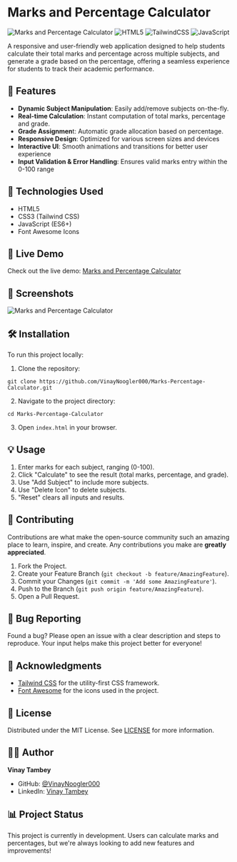 # Marks and Percentage Calculator

![Marks and Percentage Calculator](https://img.shields.io/badge/Calculator-Marks%20%26%20Percentage-blue)
![HTML5](https://img.shields.io/badge/html5-%23E34F26.svg?style=for-the-badge&logo=html5&logoColor=white)
![TailwindCSS](https://img.shields.io/badge/tailwindcss-%2338B2AC.svg?style=for-the-badge&logo=tailwind-css&logoColor=white)
![JavaScript](https://img.shields.io/badge/javascript-%23323330.svg?style=for-the-badge&logo=javascript&logoColor=%23F7DF1E)

A responsive and user-friendly web application designed to help students calculate their total marks and percentage across multiple subjects, and generate a grade based on the percentage, offering a seamless experience for students to track their academic performance.

## 🌟 Features

- **Dynamic Subject Manipulation**: Easily add/remove subjects on-the-fly.
- **Real-time Calculation**: Instant computation of total marks, percentage and grade.
- **Grade Assignmen**t: Automatic grade allocation based on percentage.
- **Responsive Design**: Optimized for various screen sizes and devices
- **Interactive UI**: Smooth animations and transitions for better user experience
- **Input Validation & Error Handling**: Ensures valid marks entry within the 0-100 range

## 🧰 Technologies Used

- HTML5
- CSS3 (Tailwind CSS)
- JavaScript (ES6+)
- Font Awesome Icons

## 🚀 Live Demo

Check out the live demo: [Marks and Percentage Calculator](https://marks-and-percentage-calculator-by-vt.b-cdn.net/)

## 📸 Screenshots

![Marks and Percentage Calculator](https://i.postimg.cc/zGXdRM0J/Marks-Calculator.png)

## 🛠️ Installation

To run this project locally:

1. Clone the repository:  
 ```
 git clone https://github.com/VinayNoogler000/Marks-Percentage-Calculator.git
 ```
2. Navigate to the project directory:
 ```
 cd Marks-Percentage-Calculator
 ```
3. Open `index.html` in your browser.


## 💡 Usage

1. Enter marks for each subject, ranging (0-100).
2. Click "Calculate" to see the result (total marks, percentage, and grade).
3. Use "Add Subject" to include more subjects.
4. Use "Delete Icon" to delete subjects.
4. "Reset" clears all inputs and results.

## 🤝 Contributing

Contributions are what make the open-source community such an amazing place to learn, inspire, and create. Any contributions you make are **greatly appreciated**.

1. Fork the Project.
2. Create your Feature Branch (`git checkout -b feature/AmazingFeature`).
3. Commit your Changes (`git commit -m 'Add some AmazingFeature'`).
4. Push to the Branch (`git push origin feature/AmazingFeature`).
5. Open a Pull Request.

## 🐛 Bug Reporting

Found a bug? Please open an issue with a clear description and steps to reproduce. Your input helps make this project better for everyone!

## 🙏 Acknowledgments

- [Tailwind CSS](https://tailwindcss.com/) for the utility-first CSS framework.
- [Font Awesome](https://fontawesome.com/) for the icons used in the project.

## 📝 License

Distributed under the MIT License. See [LICENSE](https://github.com/VinayNoogler000/Marks-Percentage-Calculator/blob/main/LICENSE) for more information.

## 👨‍💻 Author

**Vinay Tambey**

- GitHub: [@VinayNoogler000](https://github.com/VinayNoogler000)
- LinkedIn: [Vinay Tambey](https://www.linkedin.com/in/vinaytambey)

## 📊 Project Status

This project is currently in development. Users can calculate marks and percentages, but we're always looking to add new features and improvements!
